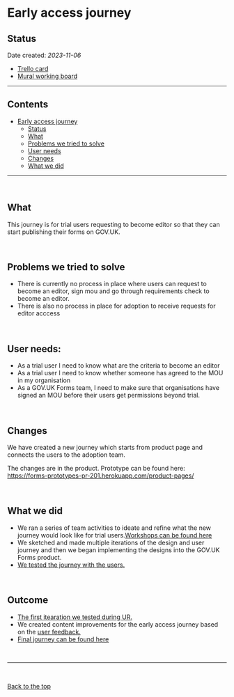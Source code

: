 # Early access journey 

## Status

Date created: *2023-11-06*  

- [Trello card](https://trello.com/c/I8HETm57/1041-design-the-early-access-upgrade-mou-journey-ready-for-user-research "Trello card")
- [Mural working board](https://app.mural.co/t/gaap0347/m/gaap0347/1691659258399/af093136c3f86be05860120cb92d6810e98f3643?sender=u61ceb93b0f861033ca7c7448 "Mural working board")

___

## Contents

- [Early access journey](#early-access-journey)
  - [Status](#status)
  - [What](#what)
  - [Problems we tried to solve](#Problems-we-tried-to-solve)
  - [User needs](#user-needs)
  - [Changes](#changes)
  - [What we did](#what-we-did)

___
<br>

## What
This journey is for trial users requesting to become editor so that they can start publishing their forms on GOV.UK. 

<br>

## Problems we tried to solve
* There is currently no process in place where users can request to become an editor, sign mou and go through requirements check to become an editor.
* There is also no process in place for adoption to receive requests for editor acccess

<br>

## User needs: 
 * As a trial user I need to know what are the criteria to become an editor
 * As a trial user I need to know whether someone has agreed to the MOU in my organisation 
 * As a GOV.UK Forms team, I need to make sure that organisations have signed an MOU before their users get permissions beyond trial.

<br>


## Changes
We have created a new journey which starts from product page and connects the users to the adoption team. 

The changes are in the product. 
Prototype can be found here: https://forms-prototypes-pr-201.herokuapp.com/product-pages/ 

<br>

## What we did 
* We ran a series of team activities to ideate and refine what the new journey would look like for trial users.[Workshops can be found here](https://app.mural.co/t/gaap0347/m/gaap0347/1691659258399/af093136c3f86be05860120cb92d6810e98f3643?sender=u61ceb93b0f861033ca7c7448 "Workshops can be found here") 
* We sketched and made multiple iterations of the design and user journey and then we began implementing the designs into the GOV.UK Forms product.
* [We tested the journey with the users.](https://docs.google.com/presentation/d/1Sd4y8xXPDyxw_yThsA5qNmatAqjb-rpYvctYMflgCJQ/edit)

<br>

## Outcome 
* [The first itearation we tested during UR.](https://www.figma.com/file/pCN39S9tIDlgicZ05Nj47J/Early-Access?type=design&node-id=337%3A3586&mode=design&t=0R6O7wWl9Alok9vs-1 "The first iteration we tested during UR.")
* We created content improvements for the early access journey based on the [user feedback.](https://docs.google.com/presentation/d/1Sd4y8xXPDyxw_yThsA5qNmatAqjb-rpYvctYMflgCJQ/edit#slide=id.g1e7dce5d897_0_37)
* [Final journey can be found here](https://www.figma.com/file/pCN39S9tIDlgicZ05Nj47J/Early-Access?type=design&node-id=337%3A3586&mode=design&t=0R6O7wWl9Alok9vs-1 "Final journey can be found here")

<br>

___

<br>

[Back to the top](#early-access-journey)
